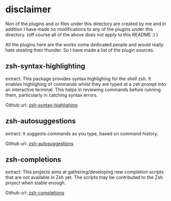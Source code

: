 disclaimer
==========

Non of the plugins and or files under this directory are created by me and in
addition I have made no modifications to any of the plugins under this directory.
(off course all of the above does not apply to this README :) )

All the plugins here are the works some dedicated people and would really
hate stealing their thunder. So I have made a list of the plugin sources.

zsh-syntax-highlighting
-----------------------

extract:
      This package provides syntax highlighing for the shell zsh.  It enables
      highlighing of commands whilst they are typed at a zsh prompt into an
      interactive terminal.  This helps in reviewing commands before running
      them, particularly in catching syntax errors.

Github url: [zsh-syntax-highlighing][zsh-syntax-highlighing]

zsh-autosuggestions 
-------------------

extract:
      It suggests commands as you type, based on command history.

Github url: [zsh-autosuggestions][zsh-autosuggestions]

zsh-completions
---------------

extract:
      This projects aims at gathering/developing new completion scripts that are 
      not available in Zsh yet. The scripts may be contributed to the Zsh project
      when stable enough.

Github url: [zsh-completions][zsh-completions]
      
[zsh-syntax-highlighing]: https://github.com/zsh-users/zsh-syntax-highlighting
[zsh-autosuggestions]: https://github.com/zsh-users/zsh-autosuggestions
[zsh-completions]: https://github.com/zsh-users/zsh-completions/
